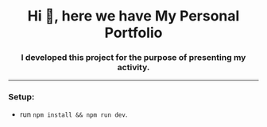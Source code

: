 
<h1 align="center">Hi 👋, here we have My Personal Portfolio</h1>
<h3 align="center">I developed this project for the purpose of presenting my activity.</h3>

---

<h3 align="left">Setup:</h3>

- run `npm install && npm run dev`.
